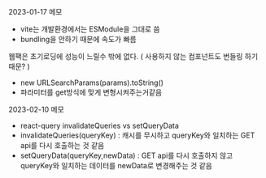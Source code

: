 2023-01-17 메모

- vite는 개발환경에서는 ESModule을 그대로 씀
- bundling을 안하기 때문에 속도가 빠름

웹팩은 초기로딩에 성능이 느릴수 밖에 없다. ( 사용하지 않는 컴포넌트도 번들링 하기 때문? )

- new URLSearchParams(params).toString()
- 파라미터를 get방식에 맞게 변형시켜주는거같음

2023-02-10 메모

- react-query invalidateQueries vs setQueryData
- invalidateQueries(queryKey) : 캐시를 무시하고 queryKey와 일치하는 GET api를 다시 호출하는 것 같음
- setQueryData(queryKey,newData) : GET api를 다시 호출하지 않고 queryKey와 일치하는 데이터를 newData로 변경해주는 것 같음
